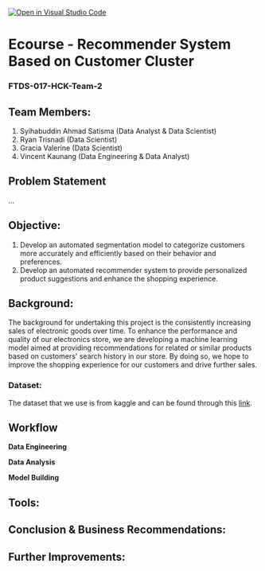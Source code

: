 [![Open in Visual Studio Code](https://classroom.github.com/assets/open-in-vscode-2e0aaae1b6195c2367325f4f02e2d04e9abb55f0b24a779b69b11b9e10269abc.svg)](https://classroom.github.com/online_ide?assignment_repo_id=15481863&assignment_repo_type=AssignmentRepo)
# Ecourse - Recommender System Based on Customer Cluster
### FTDS-017-HCK-Team-2

## Team Members:
  1. Syihabuddin Ahmad Satisma (Data Analyst & Data Scientist)
  2. Ryan Trisnadi (Data Scientist)
  3. Gracia Valerine (Data Scientist)
  4. Vincent Kaunang (Data Engineering & Data Analyst)

## Problem Statement
...

## Objective:

1. Develop an automated segmentation model to categorize customers more accurately and efficiently based on their behavior and preferences.
2. Develop an automated recommender system to provide personalized product suggestions and enhance the shopping experience.
   
## Background: 

The background for undertaking this project is the consistently increasing sales of electronic goods over time. To enhance the performance and quality of our electronics store, we are developing a machine learning model aimed at providing recommendations for related or similar products based on customers' search history in our store. By doing so, we hope to improve the shopping experience for our customers and drive further sales.

### Dataset:
The dataset that we use is from kaggle and can be found through this [link](https://www.kaggle.com/datasets/naofilahmad/sales-datset-product-sample).

## Workflow
**Data Engineering**

**Data Analysis**

**Model Building**

## Tools:


## Conclusion & Business Recommendations:


## Further Improvements:

